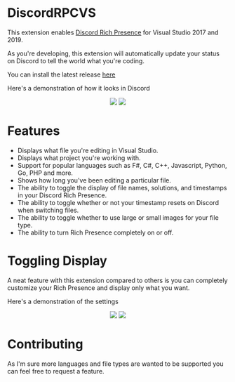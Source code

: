 # DiscordRPCVS
This extension enables [Discord Rich Presence](https://discordapp.com/rich-presence) for Visual Studio 2017 and 2019.

As you're developing, this extension will automatically update your status on Discord to tell the world what you're coding.

You can install the latest release [here](https://marketplace.visualstudio.com/items?itemName=VisualDevelopment.drpcvs2019)

Here's a demonstration of how it looks in Discord
<p align="center"> 
  <img src="https://raw.githubusercontent.com/VisualDevelopment/DiscordRPC-for-Visual-Studio/master/.github/DiscordRPC%20Preview.png" />
  <img src="https://raw.githubusercontent.com/VisualDevelopment/DiscordRPC-for-Visual-Studio/master/.github/Preview%202.PNG" />
</p>

# Features
* Displays what file you're editing in Visual Studio.
* Displays what project you're working with.
* Support for popular languages such as F#, C#, C++, Javascript, Python, Go, PHP and more.
* Shows how long you've been editing a particular file.
* The ability to toggle the display of file names, solutions, and timestamps in your Discord Rich Presence.
* The ability to toggle whether or not your timestamp resets on Discord when switching files.
* The ability to toggle whether to use large or small images for your file type.
* The ability to turn Rich Presence completely on or off.

# Toggling Display
A neat feature with this extension compared to others is you can completely customize your Rich Presence and display only what you want.

Here's a demonstration of the settings
<p align="center"> 
  <img src="https://raw.githubusercontent.com/VisualDevelopment/DiscordRPC-for-Visual-Studio/master/.github/DiscordRPC%20Tool%20menu.PNG" />
  <img src="https://raw.githubusercontent.com/VisualDevelopment/DiscordRPC-for-Visual-Studio/master/.github/DiscordRPC%20Settings%20menu.PNG" />
</p>

# Contributing
As I'm sure more languages and file types are wanted to be supported you can feel free to request a feature.